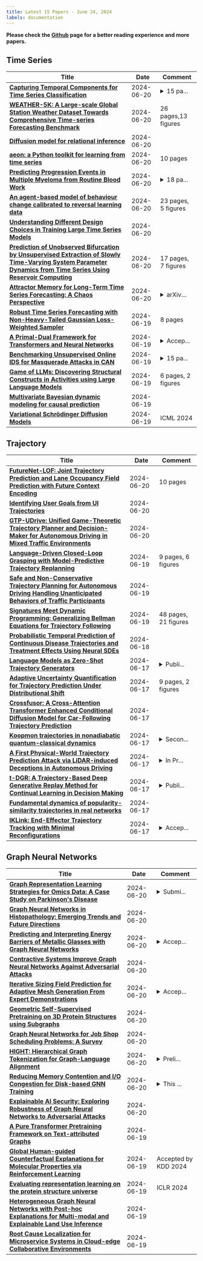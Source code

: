 ```yaml
---
title: Latest 15 Papers - June 24, 2024
labels: documentation
---
```

**Please check the [Github](https://github.com/zezhishao/MTS_Daily_ArXiv) page for a better reading experience and more papers.**

## Time Series
| **Title** | **Date** | **Comment** |
| --- | --- | --- |
| **[Capturing Temporal Components for Time Series Classification](http://arxiv.org/abs/2406.14456v1)** | 2024-06-20 | <details><summary>15 pa...</summary><p>15 pages, 2 figures, 4 tables</p></details> |
| **[WEATHER-5K: A Large-scale Global Station Weather Dataset Towards Comprehensive Time-series Forecasting Benchmark](http://arxiv.org/abs/2406.14399v1)** | 2024-06-20 | 26 pages,13 figures |
| **[Diffusion model for relational inference](http://arxiv.org/abs/2401.16755v2)** | 2024-06-20 |  |
| **[aeon: a Python toolkit for learning from time series](http://arxiv.org/abs/2406.14231v1)** | 2024-06-20 | 10 pages |
| **[Predicting Progression Events in Multiple Myeloma from Routine Blood Work](http://arxiv.org/abs/2405.18051v2)** | 2024-06-20 | <details><summary>18 pa...</summary><p>18 pages, 8 figures, 4, tables</p></details> |
| **[An agent-based model of behaviour change calibrated to reversal learning data](http://arxiv.org/abs/2406.14062v1)** | 2024-06-20 | 23 pages, 5 figures |
| **[Understanding Different Design Choices in Training Large Time Series Models](http://arxiv.org/abs/2406.14045v1)** | 2024-06-20 |  |
| **[Prediction of Unobserved Bifurcation by Unsupervised Extraction of Slowly Time-Varying System Parameter Dynamics from Time Series Using Reservoir Computing](http://arxiv.org/abs/2406.13995v1)** | 2024-06-20 | 17 pages, 7 figures |
| **[Attractor Memory for Long-Term Time Series Forecasting: A Chaos Perspective](http://arxiv.org/abs/2402.11463v5)** | 2024-06-20 | <details><summary>arXiv...</summary><p>arXiv admin note: text overlap with arXiv:nlin/0307015 by other authors</p></details> |
| **[Robust Time Series Forecasting with Non-Heavy-Tailed Gaussian Loss-Weighted Sampler](http://arxiv.org/abs/2406.13871v1)** | 2024-06-19 | 8 pages |
| **[A Primal-Dual Framework for Transformers and Neural Networks](http://arxiv.org/abs/2406.13781v1)** | 2024-06-19 | <details><summary>Accep...</summary><p>Accepted to ICLR 2023, 26 pages, 4 figures, 14 tables</p></details> |
| **[Benchmarking Unsupervised Online IDS for Masquerade Attacks in CAN](http://arxiv.org/abs/2406.13778v1)** | 2024-06-19 | <details><summary>15 pa...</summary><p>15 pages, 9 figures, 3 tables</p></details> |
| **[Game of LLMs: Discovering Structural Constructs in Activities using Large Language Models](http://arxiv.org/abs/2406.13777v1)** | 2024-06-19 | 6 pages, 2 figures |
| **[Multivariate Bayesian dynamic modeling for causal prediction](http://arxiv.org/abs/2302.03200v2)** | 2024-06-19 |  |
| **[Variational Schrödinger Diffusion Models](http://arxiv.org/abs/2405.04795v3)** | 2024-06-19 | ICML 2024 |

## Trajectory
| **Title** | **Date** | **Comment** |
| --- | --- | --- |
| **[FutureNet-LOF: Joint Trajectory Prediction and Lane Occupancy Field Prediction with Future Context Encoding](http://arxiv.org/abs/2406.14422v1)** | 2024-06-20 | 10 pages |
| **[Identifying User Goals from UI Trajectories](http://arxiv.org/abs/2406.14314v1)** | 2024-06-20 |  |
| **[GTP-UDrive: Unified Game-Theoretic Trajectory Planner and Decision-Maker for Autonomous Driving in Mixed Traffic Environments](http://arxiv.org/abs/2406.14077v1)** | 2024-06-20 |  |
| **[Language-Driven Closed-Loop Grasping with Model-Predictive Trajectory Replanning](http://arxiv.org/abs/2406.09039v3)** | 2024-06-19 | 9 pages, 6 figures |
| **[Safe and Non-Conservative Trajectory Planning for Autonomous Driving Handling Unanticipated Behaviors of Traffic Participants](http://arxiv.org/abs/2406.13396v1)** | 2024-06-19 |  |
| **[Signatures Meet Dynamic Programming: Generalizing Bellman Equations for Trajectory Following](http://arxiv.org/abs/2312.05547v2)** | 2024-06-19 | 48 pages, 21 figures |
| **[Probabilistic Temporal Prediction of Continuous Disease Trajectories and Treatment Effects Using Neural SDEs](http://arxiv.org/abs/2406.12807v1)** | 2024-06-18 |  |
| **[Language Models as Zero-Shot Trajectory Generators](http://arxiv.org/abs/2310.11604v2)** | 2024-06-17 | <details><summary>Publi...</summary><p>Published in IEEE Robotics and Automation Letters (Volume: 9, Issue: 7, July 2024, Pages: 6728-6735); 10 pages, 12 figures</p></details> |
| **[Adaptive Uncertainty Quantification for Trajectory Prediction Under Distributional Shift](http://arxiv.org/abs/2406.12100v1)** | 2024-06-17 | 9 pages, 2 figures |
| **[Crossfusor: A Cross-Attention Transformer Enhanced Conditional Diffusion Model for Car-Following Trajectory Prediction](http://arxiv.org/abs/2406.11941v1)** | 2024-06-17 |  |
| **[Koopmon trajectories in nonadiabatic quantum-classical dynamics](http://arxiv.org/abs/2312.13878v2)** | 2024-06-17 | <details><summary>Secon...</summary><p>Second version. 40 pages, 15 figures</p></details> |
| **[A First Physical-World Trajectory Prediction Attack via LiDAR-induced Deceptions in Autonomous Driving](http://arxiv.org/abs/2406.11707v1)** | 2024-06-17 | <details><summary>In Pr...</summary><p>In Proceedings of the 33rd USENIX Security Symposium 2024</p></details> |
| **[t-DGR: A Trajectory-Based Deep Generative Replay Method for Continual Learning in Decision Making](http://arxiv.org/abs/2401.02576v2)** | 2024-06-17 | <details><summary>Publi...</summary><p>Published at 3rd Conference on Lifelong Learning Agents (CoLLAs), 2024</p></details> |
| **[Fundamental dynamics of popularity-similarity trajectories in real networks](http://arxiv.org/abs/2309.01675v2)** | 2024-06-17 |  |
| **[IKLink: End-Effector Trajectory Tracking with Minimal Reconfigurations](http://arxiv.org/abs/2402.16154v2)** | 2024-06-17 | <details><summary>Accep...</summary><p>Accepted as a contributed paper at the 2024 IEEE International Conference on Robotics and Automation (ICRA)</p></details> |

## Graph Neural Networks
| **Title** | **Date** | **Comment** |
| --- | --- | --- |
| **[Graph Representation Learning Strategies for Omics Data: A Case Study on Parkinson's Disease](http://arxiv.org/abs/2406.14442v1)** | 2024-06-20 | <details><summary>Submi...</summary><p>Submitted to Machine Learning in Computational Biology 2024 as an extended abstract, 2 pages + 1 appendix</p></details> |
| **[Graph Neural Networks in Histopathology: Emerging Trends and Future Directions](http://arxiv.org/abs/2406.12808v2)** | 2024-06-20 |  |
| **[Predicting and Interpreting Energy Barriers of Metallic Glasses with Graph Neural Networks](http://arxiv.org/abs/2401.08627v2)** | 2024-06-20 | <details><summary>Accep...</summary><p>Accepted at ICML 2024</p></details> |
| **[Contractive Systems Improve Graph Neural Networks Against Adversarial Attacks](http://arxiv.org/abs/2311.06942v2)** | 2024-06-20 |  |
| **[Iterative Sizing Field Prediction for Adaptive Mesh Generation From Expert Demonstrations](http://arxiv.org/abs/2406.14161v1)** | 2024-06-20 | <details><summary>Accep...</summary><p>Accepted as a workshop paper in AI4Science@ICML 2024</p></details> |
| **[Geometric Self-Supervised Pretraining on 3D Protein Structures using Subgraphs](http://arxiv.org/abs/2406.14142v1)** | 2024-06-20 |  |
| **[Graph Neural Networks for Job Shop Scheduling Problems: A Survey](http://arxiv.org/abs/2406.14096v1)** | 2024-06-20 |  |
| **[HIGHT: Hierarchical Graph Tokenization for Graph-Language Alignment](http://arxiv.org/abs/2406.14021v1)** | 2024-06-20 | <details><summary>Preli...</summary><p>Preliminary version of an ongoing project: https://higraphllm.github.io/</p></details> |
| **[Reducing Memory Contention and I/O Congestion for Disk-based GNN Training](http://arxiv.org/abs/2406.13984v1)** | 2024-06-20 | <details><summary>This ...</summary><p>This is a full version for the paper with almost the same title accepted by the 53rd International Conference on Parallel Processing (ICPP 2024)</p></details> |
| **[Explainable AI Security: Exploring Robustness of Graph Neural Networks to Adversarial Attacks](http://arxiv.org/abs/2406.13920v1)** | 2024-06-20 |  |
| **[A Pure Transformer Pretraining Framework on Text-attributed Graphs](http://arxiv.org/abs/2406.13873v1)** | 2024-06-19 |  |
| **[Global Human-guided Counterfactual Explanations for Molecular Properties via Reinforcement Learning](http://arxiv.org/abs/2406.13869v1)** | 2024-06-19 | Accepted by KDD 2024 |
| **[Evaluating representation learning on the protein structure universe](http://arxiv.org/abs/2406.13864v1)** | 2024-06-19 | ICLR 2024 |
| **[Heterogeneous Graph Neural Networks with Post-hoc Explanations for Multi-modal and Explainable Land Use Inference](http://arxiv.org/abs/2406.13724v1)** | 2024-06-19 |  |
| **[Root Cause Localization for Microservice Systems in Cloud-edge Collaborative Environments](http://arxiv.org/abs/2406.13604v1)** | 2024-06-19 |  |

